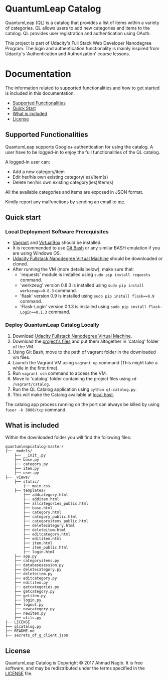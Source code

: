 # QuantumLeap Catalog

QuantumLeap (QL) is a catalog that provides a list of items within a variety of categories. QL allows users to add new categories and items to the catalog. QL provides user registration and authentication using OAuth.

This project is part of Udacity's Full Stack Web Developer Nanodegree Program. The login and authentication functionality is mainly inspired from Udacity's 'Authentication and Authorization' course lessons.

# Documentation

The information related to supported functionalities and how to get started is included in this documentation.

- [Supported Functionalities](#supported-functionalities)
- [Quick Start](#quick-start)
- [What is included](#what-is-included)
- [License](#license)


## Supported Functionalities

QuantumLeap supports Google+ authentication for using the catalog. A user have to be logged-in to enjoy the full functionalities of the QL catalog.

A logged-in user can:
- Add a new category/item
- Edit her/his own existing category(ies)/item(s)
- Delete her/his own existing category(ies)/item(s)

All the available categories and items are exposed in JSON format.

Kindly report any malfunctions by sending an email to [me](mailto:ahmadnagib@fci-cu.edu.eg).

## Quick start

### Local Deployment Software Prerequisites 

- [Vagrant](https://www.vagrantup.com/downloads.html) and [VirtualBox](https://www.virtualbox.org/wiki/Downloads) should be installed.
- It is recommended to use [Git Bash](https://git-for-windows.github.io/) or any similar BASH emulation if you are using Windows OS.
- [Udacity Fullstack Nanodegree Virtual Machine](https://github.com/udacity/fullstack-nanodegree-vm) should be downloaded or cloned.
- After running the VM (more details below), make sure that:
    - 'requests' module is installed using `sudo pip install requests` command.
    - 'werkzeug' version 0.8.3 is installed using `sudo pip install werkzeug==0.8.3` command.
    - 'flask' version 0.9 is installed using `sudo pip install flask==0.9` command.
    - 'Flask-Login' version 0.1.3 is installed using `sudo pip install Flask-Login==0.1.3` command.

### Deploy QuantumLeap Catalog Locally
1. Download [Udacity Fullstack Nanodegree Virtual Machine](https://github.com/udacity/fullstack-nanodegree-vm).
2. Download the [project's files](https://github.com/ahmadnagib/QuantumLeapCatalog) and put them altogether in 'catalog' folder of the VM.
3. Using Git Bash, move to the path of vagrant folder in the downloaded vm files.
4. Launch the Vagrant VM using `vagrant up` command (This might take a while in the first time).
5. Run `vagrant ssh` command to access the VM.
6. Move to 'catalog' folder containing the project files using `cd /vagrant/catalog`.
7. Run the QL Catalog application using `python ql-catalog.py`. 
8. This will make the Catalog available at [local host](http://localhost:5000).


The catalog app process running on the port can always be killed by using `fuser -k 5000/tcp` command.


## What is included

Within the downloaded folder you will find the following files:

```
quantumleapcatalog-master/
├──  models/
    ├── __init_.py
    ├── base.py
    ├── category.py
    ├── item.py
    ├── user.py
├──  views/
    ├── static/
        ├── main.css
    ├── templates/
        ├── addcategory.html
        ├── additem.html
        ├── allcategories_public.html
        ├── base.html
        ├── category.html
        ├── category_public.html
        ├── categoryitems_public.html
        ├── deletecategory.html
        ├── deleteitem.html
        ├── editcategory.html
        ├── edititem.html
        ├── item.html
        ├── item_public.html
        ├── login.html
    ├── app.py
    ├── categoryitems.py
    ├── databasesession.py
    ├── deletecategory.py
    ├── deleteitem.py
    ├── editcategory.py
    ├── edititem.py
    ├── getcategories.py
    ├── getcategory.py
    ├── getitem.py
    ├── login.py
    ├── logout.py
    ├── newcategory.py
    ├── newitem.py
    ├── utils.py
├── LICENSE
├── qlcatalog.py
├── README.md
├── secrets_of_g_client.json
```

## License

QuantumLeap Catalog is Copyright © 2017 Ahmad Nagib. It is free software, and may be redistributed under the terms specified in the [LICENSE](/LICENSE) file.
